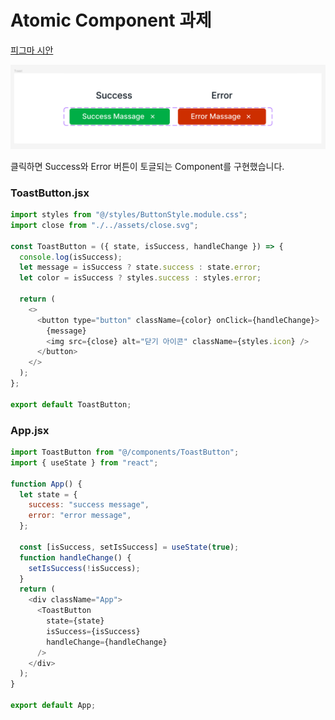 # Atomic Component 과제

[피그마 시안](https://www.figma.com/file/QBfNbiVVwFxPlyM2GF1lWY/ToastButton?type=design&node-id=0%3A1&mode=design&t=ei0UquBpBYA48NNE-1)

![Alt text](image.png)

클릭하면 Success와 Error 버튼이 토글되는 Component를 구현했습니다.

### ToastButton.jsx

```js
import styles from "@/styles/ButtonStyle.module.css";
import close from "./../assets/close.svg";

const ToastButton = ({ state, isSuccess, handleChange }) => {
  console.log(isSuccess);
  let message = isSuccess ? state.success : state.error;
  let color = isSuccess ? styles.success : styles.error;

  return (
    <>
      <button type="button" className={color} onClick={handleChange}>
        {message}
        <img src={close} alt="닫기 아이콘" className={styles.icon} />
      </button>
    </>
  );
};

export default ToastButton;
```

### App.jsx

```js
import ToastButton from "@/components/ToastButton";
import { useState } from "react";

function App() {
  let state = {
    success: "success message",
    error: "error message",
  };

  const [isSuccess, setIsSuccess] = useState(true);
  function handleChange() {
    setIsSuccess(!isSuccess);
  }
  return (
    <div className="App">
      <ToastButton
        state={state}
        isSuccess={isSuccess}
        handleChange={handleChange}
      />
    </div>
  );
}

export default App;
```
